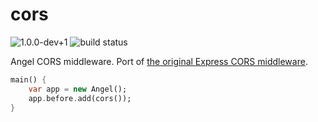 # cors

![1.0.0-dev+1](https://img.shields.io/badge/version-1.0.0--dev+1-red.svg)
![build status](https://travis-ci.org/angel-dart/cors.svg)

Angel CORS middleware.
Port of [the original Express CORS middleware](https://github.com/expressjs/cors).

```dart
main() {
    var app = new Angel();
    app.before.add(cors());
}
```
